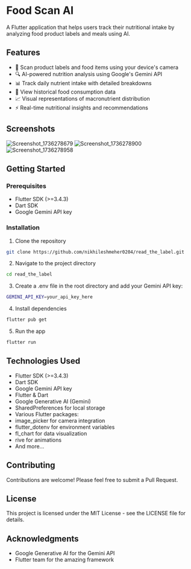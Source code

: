 # Food Scan AI

A Flutter application that helps users track their nutritional intake by analyzing food product labels and meals using AI.

## Features
- 📸 Scan product labels and food items using your device's camera
- 🔍 AI-powered nutrition analysis using Google's Gemini API
- 📊 Track daily nutrient intake with detailed breakdowns
- 📅 View historical food consumption data
- 📈 Visual representations of macronutrient distribution
- ⚡ Real-time nutritional insights and recommendations

## Screenshots
![Screenshot_1736278679](https://github.com/user-attachments/assets/e5984576-64c5-444f-a3c3-c6ab36a67f4d)
![Screenshot_1736278900](https://github.com/user-attachments/assets/2b758598-71ae-4d8b-9406-73b2b52a8019)
![Screenshot_1736278958](https://github.com/user-attachments/assets/af0fd918-f383-4a80-9a2a-1e288a1888ae)



## Getting Started

### Prerequisites
- Flutter SDK (>=3.4.3)
- Dart SDK
- Google Gemini API key

### Installation

1. Clone the repository
```bash
git clone https://github.com/nikhileshmeher0204/read_the_label.git
```
2. Navigate to the project directory
```bash
cd read_the_label
```
3. Create a .env file in the root directory and add your Gemini API key:
```bash
GEMINI_API_KEY=your_api_key_here
```
4. Install dependencies
```bash
flutter pub get
```
5. Run the app
```bash
flutter run
```

## Technologies Used
- Flutter SDK (>=3.4.3)
- Dart SDK
- Google Gemini API key
- Flutter & Dart
- Google Generative AI (Gemini)
- SharedPreferences for local storage
- Various Flutter packages:
-   image_picker for camera integration
-   flutter_dotenv for environment variables
-   fl_chart for data visualization
-   rive for animations
-   And more...

## Contributing
Contributions are welcome! Please feel free to submit a Pull Request.

## License
This project is licensed under the MIT License - see the LICENSE file for details.

## Acknowledgments
- Google Generative AI for the Gemini API
- Flutter team for the amazing framework

